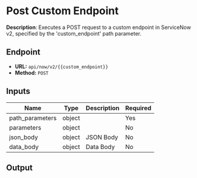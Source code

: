 # Post Custom Endpoint

**Description**: Executes a POST request to a custom endpoint in ServiceNow v2, specified by the 'custom_endpoint' path parameter.

## Endpoint

- **URL:** `api/now/v2/{{custom_endpoint}}`
- **Method:** `POST`
## Inputs

| Name | Type | Description | Required |
|------|------|-------------|----------|
| path_parameters | object |  | Yes |
| parameters | object |  | No |
| json_body | object | JSON Body | No |
| data_body | object | Data Body | No |
## Output
